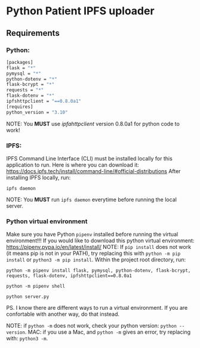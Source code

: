 # Python Patient IPFS uploader

## Requirements

### Python:
``` BASH
[packages]
flask = "*"
pymysql = "*"
python-dotenv = "*"
flask-bcrypt = "*"
requests = "*"
flask-dotenv = "*"
ipfshttpclient = "==0.8.0a1"
[requires]
python_version = "3.10"
```
NOTE: You <b>MUST</b> use <i>ipfahttpclient</i> version 0.8.0a1 for python code to work!

### IPFS:
IPFS Command Line Interface (CLI) must be installed locally for this application to run. Here is where you can download it:
https://docs.ipfs.tech/install/command-line/#official-distributions
After installing IPFS locally, run:
```
ipfs daemon
```
NOTE: You <b>MUST</b> run `ipfs daemon` everytime before running the local server.

### Python virtual environment
Make sure you have Python `pipenv` installed before running the virtual environment!!! If you would like to download this python virtual environment: https://pipenv.pypa.io/en/latest/install/
NOTE: If `pip install` does not work (it means pip is not in your PATH), try replacing this with `python -m pip install` or `python3 -m pip install`.
Within the project root directory, run:
```
python -m pipenv install flask, pymysql, python-dotenv, flask-bcrypt, requests, flask-dotenv, ipfshttpclient==0.8.0a1

python -m pipenv shell

python server.py
```

PS. I know there are different ways to run a virtual environment. If you are confortable with another way, do that instead.

NOTE: if `python -m` does not work, check your python version: `python --version`.
MAC: if you use a Mac, and `python -m` gives an error, try replacing with: `python3 -m`.
